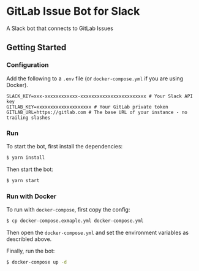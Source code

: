 # GitLab Issue Bot for Slack

A Slack bot that connects to GitLab Issues

## Getting Started
### Configuration
Add the following to a `.env` file (or `docker-compose.yml` if you are using Docker). 
```
SLACK_KEY=xxx-xxxxxxxxxxxx-xxxxxxxxxxxxxxxxxxxxxxxx # Your Slack API key
GITLAB_KEY=xxxxxxxxxxxxxxxxxxxx # Your GitLab private token
GITLAB_URL=https://gitlab.com # The base URL of your instance - no trailing slashes
```

### Run
To start the bot, first install the dependencies:
```bash
$ yarn install
```

Then start the bot:
```bash
$ yarn start
```

### Run with Docker

To run with `docker-compose`, first copy the config:

```bash
$ cp docker-compose.exmaple.yml docker-compose.yml
```

Then open the `docker-compose.yml` and set the environment variables as describled above.

Finally, run the bot:

```bash
$ docker-compose up -d
```